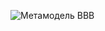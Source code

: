 ![Метамодель BBB](@entity/automated_capability/plantuml_diagram_scenario_environment?id={{id}}&scenario_id={{Scenario_id}})